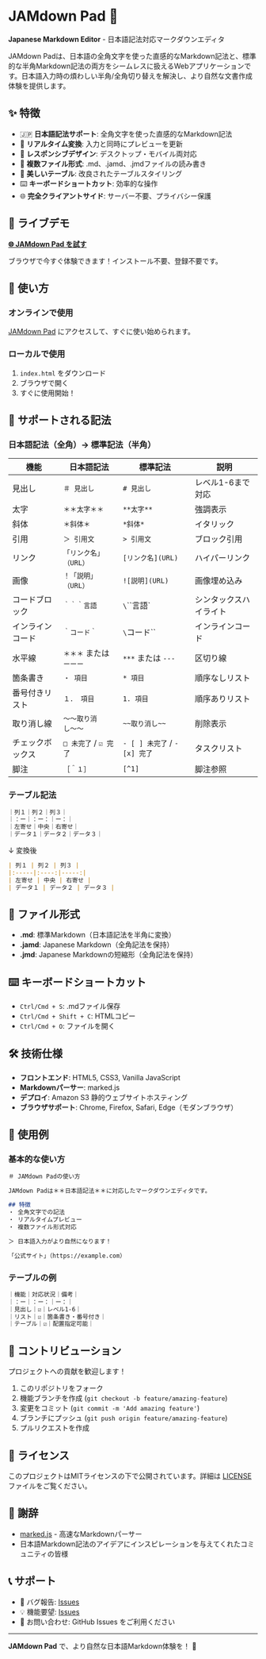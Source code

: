 # JAMdown Pad 🎌

**Japanese Markdown Editor** - 日本語記法対応マークダウンエディタ

JAMdown Padは、日本語の全角文字を使った直感的なMarkdown記法と、標準的な半角Markdown記法の両方をシームレスに扱えるWebアプリケーションです。日本語入力時の煩わしい半角/全角切り替えを解決し、より自然な文書作成体験を提供します。

## ✨ 特徴

- 🇯🇵 **日本語記法サポート**: 全角文字を使った直感的なMarkdown記法
- 🔄 **リアルタイム変換**: 入力と同時にプレビューを更新
- 📱 **レスポンシブデザイン**: デスクトップ・モバイル両対応
- 💾 **複数ファイル形式**: .md、.jamd、.jmdファイルの読み書き
- 🎨 **美しいテーブル**: 改良されたテーブルスタイリング
- ⌨️ **キーボードショートカット**: 効率的な操作
- 🌐 **完全クライアントサイド**: サーバー不要、プライバシー保護

## 🚀 ライブデモ

**[🌐 JAMdown Pad を試す](https://s3.ap-northeast-1.amazonaws.com/live.jamd/index.html)**

ブラウザで今すぐ体験できます！インストール不要、登録不要です。

## 🚀 使い方

### オンラインで使用
[JAMdown Pad](https://s3.ap-northeast-1.amazonaws.com/live.jamd/index.html) にアクセスして、すぐに使い始められます。

### ローカルで使用
1. `index.html` をダウンロード
2. ブラウザで開く
3. すぐに使用開始！

## 📝 サポートされる記法

### 日本語記法（全角）→ 標準記法（半角）

| 機能 | 日本語記法 | 標準記法 | 説明 |
|------|------------|----------|------|
| 見出し | `＃ 見出し` | `# 見出し` | レベル1-6まで対応 |
| 太字 | `＊＊太字＊＊` | `**太字**` | 強調表示 |
| 斜体 | `＊斜体＊` | `*斜体*` | イタリック |
| 引用 | `＞ 引用文` | `> 引用文` | ブロック引用 |
| リンク | `「リンク名」（URL）` | `[リンク名](URL)` | ハイパーリンク |
| 画像 | `！「説明」（URL）` | `![説明](URL)` | 画像埋め込み |
| コードブロック | `｀｀｀言語` | `\`\`\`言語` | シンタックスハイライト |
| インラインコード | `｀コード｀` | `\`コード\`` | インラインコード |
| 水平線 | `＊＊＊` または `ーーー` | `***` または `---` | 区切り線 |
| 箇条書き | `・ 項目` | `* 項目` | 順序なしリスト |
| 番号付きリスト | `１． 項目` | `1. 項目` | 順序ありリスト |
| 取り消し線 | `〜〜取り消し〜〜` | `~~取り消し~~` | 削除表示 |
| チェックボックス | `□ 未完了` / `☑ 完了` | `- [ ] 未完了` / `- [x] 完了` | タスクリスト |
| 脚注 | `［＾１］` | `[^1]` | 脚注参照 |

### テーブル記法

```markdown
｜列１｜列２｜列３｜
｜：ー｜：ー：｜ー：｜
｜左寄せ｜中央｜右寄せ｜
｜データ１｜データ２｜データ３｜
```

↓ 変換後

```markdown
| 列１ | 列２ | 列３ |
|:-----|:----:|-----:|
| 左寄せ | 中央 | 右寄せ |
| データ１ | データ２ | データ３ |
```

## 📁 ファイル形式

- **.md**: 標準Markdown（日本語記法を半角に変換）
- **.jamd**: Japanese Markdown（全角記法を保持）
- **.jmd**: Japanese Markdownの短縮形（全角記法を保持）

## ⌨️ キーボードショートカット

- `Ctrl/Cmd + S`: .mdファイル保存
- `Ctrl/Cmd + Shift + C`: HTMLコピー
- `Ctrl/Cmd + O`: ファイルを開く

## 🛠️ 技術仕様

- **フロントエンド**: HTML5, CSS3, Vanilla JavaScript
- **Markdownパーサー**: marked.js
- **デプロイ**: Amazon S3 静的ウェブサイトホスティング
- **ブラウザサポート**: Chrome, Firefox, Safari, Edge（モダンブラウザ）

## 🎯 使用例

### 基本的な使い方

```markdown
＃ JAMdown Padの使い方

JAMdown Padは＊＊日本語記法＊＊に対応したマークダウンエディタです。

## 特徴
・ 全角文字での記法
・ リアルタイムプレビュー
・ 複数ファイル形式対応

＞ 日本語入力がより自然になります！

「公式サイト」（https://example.com）
```

### テーブルの例

```markdown
｜機能｜対応状況｜備考｜
｜：ー｜：ー：｜ー：｜
｜見出し｜☑｜レベル1-6｜
｜リスト｜☑｜箇条書き・番号付き｜
｜テーブル｜☑｜配置指定可能｜
```

## 🤝 コントリビューション

プロジェクトへの貢献を歓迎します！

1. このリポジトリをフォーク
2. 機能ブランチを作成 (`git checkout -b feature/amazing-feature`)
3. 変更をコミット (`git commit -m 'Add amazing feature'`)
4. ブランチにプッシュ (`git push origin feature/amazing-feature`)
5. プルリクエストを作成

## 📄 ライセンス

このプロジェクトはMITライセンスの下で公開されています。詳細は [LICENSE](LICENSE) ファイルをご覧ください。

## 🙏 謝辞

- [marked.js](https://marked.js.org/) - 高速なMarkdownパーサー
- 日本語Markdown記法のアイデアにインスピレーションを与えてくれたコミュニティの皆様

## 📞 サポート

- 🐛 バグ報告: [Issues](https://github.com/Beginnersguide138/japanese-markdown/issues)
- 💡 機能要望: [Issues](https://github.com/Beginnersguide138/japanese-markdown/issues)
- 📧 お問い合わせ: GitHub Issues をご利用ください

---

**JAMdown Pad** で、より自然な日本語Markdown体験を！ 🚀
